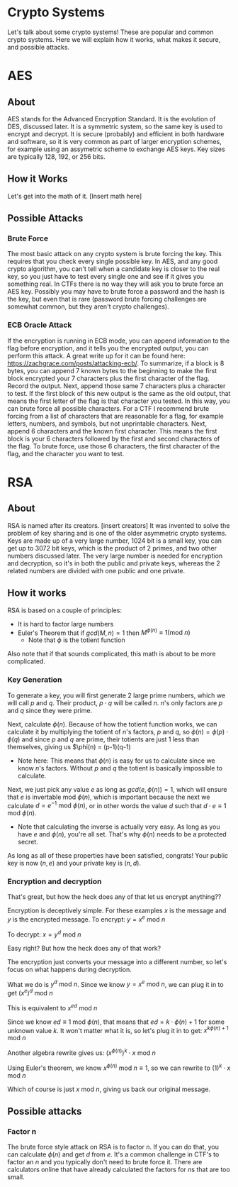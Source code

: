 # Crypto Systems
Let's talk about some crypto systems! These are popular and common crypto systems.
Here we will explain how it works, what makes it secure, and possible attacks.

# AES
## About
AES stands for the Advanced Encryption Standard.
It is the evolution of DES, discussed later.
It is a symmetric system, so the same key is used to encrypt and decrypt.
It is secure (probably) and efficient in both hardware and software, so it is very common as part of larger encryption schemes,
for example using an assymetric scheme to exchange AES keys.
Key sizes are typically 128, 192, or 256 bits.

## How it Works
Let's get into the math of it.
[Insert math here]

## Possible Attacks

### Brute Force
The most basic attack on any crypto system is brute forcing the key. 
This requires that you check every single possible key.
In AES, and any good crypto algorithm, you can't tell when a candidate key is closer to the real key, so you just have to test every single one and see if it gives you something real.
In CTFs there is no way they will ask you to brute force an AES key. Possibly you may have to brute force a password and the hash is the key, but even that is rare 
(password brute forcing challenges are somewhat common, but they aren't crypto challenges).

### ECB Oracle Attack
If the encryption is running in ECB mode, you can append information to the flag before encryption, and it tells you the encrypted output, you can perform this attack.
A great write up for it can be found here: https://zachgrace.com/posts/attacking-ecb/.
To summarize, if a block is 8 bytes, you can append 7 known bytes to the beginning to make the first block encrypted your 7 characters plus the first character of the flag.
Record the output.
Next, append those same 7 characters plus a character to test.
If the first block of this new output is the same as the old output, that means the first letter of the flag is that character you tested.
In this way, you can brute force all possible characters. 
For a CTF I recommend brute forcing from a list of characters that are reasonable for a flag, for example letters, numbers, and symbols, but not unprintable characters.
Next, append 6 characters and the known first character. 
This means the first block is your 6 characters followed by the first and second characters of the flag.
To brute force, use those 6 characters, the first character of the flag, and the character you want to test. 


# RSA
## About
RSA is named after its creators.
[insert creators]
It was invented to solve the problem of key sharing and is one of the older asymmetric crypto systems.
Keys are made up of a very large number, 1024 bit is a small key, you can get up to 3072 bit keys, which is the product of 2 primes, and two other numbers discussed later. 
The very large number is needed for encryption and decryption, so it's in both the public and private keys, whereas the 2 related numbers are divided with one public and one private.

## How it works
RSA is based on a couple of principles:
* It is hard to factor large numbers
* Euler's Theorem that if $gcd(M,n) = 1$ then $M^{\phi(n)} \equiv 1 (\text{mod } n)$
  * Note that $\phi$ is the totient function

Also note that if that sounds complicated, this math is about to be more complicated.

### Key Generation
To generate a key, you will first generate 2 large prime numbers, which we will call $p$ and $q$.
Their product, $p \cdot q$ will be called $n$. $n$'s only factors are $p$ and $q$ since they were prime.

Next, calculate $\phi(n)$. Because of how the totient function works, we can calculate it by multiplying the totient of $n$'s factors, $p$ and $q$, so 
$\phi(n) = \phi(p) \cdot \phi(q)$ and since $p$ and $q$ are prime, their totients are just 1 less than themselves, giving us $\phi(n) = (p-1)(q-1)
* Note here: This means that $\phi(n)$ is easy for us to calculate since we know $n$'s factors. Without $p$ and $q$ the totient is basically impossible to calculate.

Next, we just pick any value $e$ as long as $gcd(e, \phi(n)) = 1$, which will ensure that $e$ is invertable mod $\phi(n)$, which is important because
the next we calculate $d = e^{-1} \text{ mod } \phi(n)$, or in other words the value $d$ such that $d \cdot e \equiv 1 \text{ mod } \phi(n)$.
* Note that calculating the inverse is actually very easy. As long as you have $e$ and $\phi(n)$, you're all set. That's why $\phi(n)$ needs to be a protected secret.

As long as all of these properties have been satisfied, congrats! Your public key is now $(n, e)$ and your private key is $(n, d)$. 

### Encryption and decryption
That's great, but how the heck does any of that let us encrypt anything??

Encryption is deceptively simple. For these examples $x$ is the message and $y$ is the encrypted message. To encrypt:
$y = x^e \text{ mod } n$

To decrypt: $x = y^d \text{ mod } n$

Easy right? But how the heck does any of that work?

The encryption just converts your message into a different number, so let's focus on what happens during decryption. 

What we do is $y^d \text{ mod } n$. Since we know $y = x^e \text{ mod } n$, we can plug it in to get $(x^e)^d \text{ mod }n$

This is equivalent to $x^{ed} \text{ mod }n$

Since we know $ed \equiv 1 \text{ mod } \phi(n)$, that means that $ed = k \cdot \phi(n) + 1$ for some unknown value $k$. It won't matter what it is, so let's plug it in to get: 
$x^{k\phi(n)+1} \text{ mod } n$

Another algebra rewrite gives us: $(x^{\phi(n)})^k \cdot x \text{ mod } n$

Using Euler's theorem, we know $x^{\phi(n)} \text{ mod } n \equiv 1$, so we can rewrite to $(1)^k \cdot x \text{ mod }n$

Which of course is just $x \text{ mod }n$, giving us back our original message.

## Possible attacks
### Factor n
The brute force style attack on RSA is to factor $n$. If you can do that, you can calculate $\phi(n)$ and get $d$ from $e$. 
It's a common challenge in CTF's to factor an $n$ and you typically don't need to brute force it. 
There are calculators online that have already calculated the factors for $n$s that are too small.






